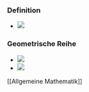 ### Definition
+ ![](../z_images/Pasted%20image%2020221214143356.png)

### Geometrische Reihe
+ ![](../z_images/Pasted%20image%2020230114201720.png)
+ ![](../z_images/Pasted%20image%2020230114201924.png)

[[Allgemeine Mathematik]]